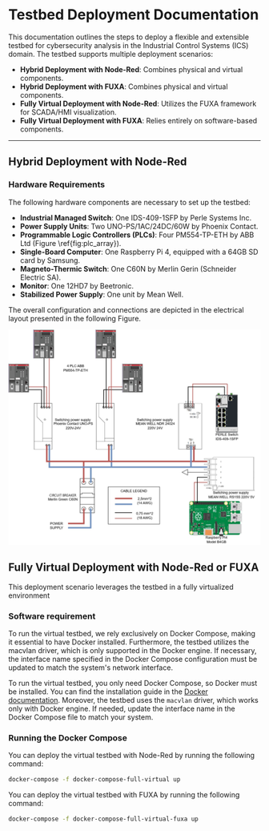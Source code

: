 # Testbed Deployment Documentation
This documentation outlines the steps to deploy a flexible and extensible testbed for cybersecurity analysis in the Industrial Control Systems (ICS) domain. The testbed supports multiple deployment scenarios:
- **Hybrid Deployment with Node-Red**: Combines physical and virtual components.
- **Hybrid Deployment with FUXA**: Combines physical and virtual components.
- **Fully Virtual Deployment with Node-Red**: Utilizes the FUXA framework for SCADA/HMI visualization.
- **Fully Virtual Deployment with FUXA**: Relies entirely on software-based components.

---

## Hybrid Deployment with Node-Red

### Hardware Requirements
The following hardware components are necessary to set up the testbed:
- **Industrial Managed Switch**: One IDS-409-1SFP by Perle Systems Inc.
- **Power Supply Units**: Two UNO-PS/1AC/24DC/60W by Phoenix Contact.
- **Programmable Logic Controllers (PLCs)**: Four PM554-TP-ETH by ABB Ltd (Figure \ref{fig:plc_array}).
- **Single-Board Computer**: One Raspberry Pi 4, equipped with a 64GB SD card by Samsung.
- **Magneto-Thermic Switch**: One C60N by Merlin Gerin (Schneider Electric SA).
- **Monitor**: One 12HD7 by Beetronic.
- **Stabilized Power Supply**: One unit by Mean Well.

The overall configuration and connections are depicted in the electrical layout presented in the following Figure.

![Electrical Layout](https://github.com/NS-unina/SCASS/blob/master/docs/images/scass-circuit%20diagram.jpg "Figure: Electrical Layout")

## Fully Virtual Deployment with Node-Red or FUXA
This deployment scenario leverages the testbed in a fully virtualized environment

### Software requirement 
To run the virtual testbed, we rely exclusively on Docker Compose, making it essential to have Docker installed. Furthermore, the testbed utilizes the macvlan driver, which is only supported in the Docker engine. If necessary, the interface name specified in the Docker Compose configuration must be updated to match the system's network interface.

To run the virtual testbed, you only need Docker Compose, so Docker must be installed. You can find the installation guide in the [Docker documentation](https://docs.docker.com/get-docker/). Moreover, the testbed uses the `macvlan` driver, which works only with Docker engine. If needed, update the interface name in the Docker Compose file to match your system.

### **Running the Docker Compose**
You can deploy the virtual testbed with Node-Red by running the following command:
```bash
docker-compose -f docker-compose-full-virtual up
```

You can deploy the virtual testbed with FUXA by running the following command:
```bash
docker-compose -f docker-compose-full-virtual-fuxa up
```